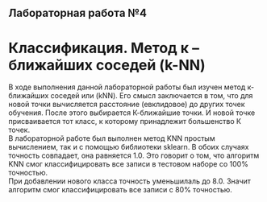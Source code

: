 ## Лабораторная работа №4
# Классификация. Метод к – ближайших соседей (k-NN)
В ходе выполнения данной лабораторной работы был изучен метод к-ближайших соседей или (kNN). Его смысл заключается в том, что для новой точки вычисляется расстояние (евклидовое) до других точек обучения. После этого выбирается К-ближайшие точки. И новой точке присваивается тот класс, к которому принадлежит большенство К точек.  
В лабораторной работе был выполнен метод KNN простым вычислением, так и с помощью библиотеки sklearn. В обоих случаях точность совпадает, она равняется 1.0. Это говорит о том, что алгоритм KNN смог классифицировать все записи в тестовом наборе со 100% точностью.  
При добавлении нового класса точность уменьшилаль до 8.0. Значит алгоритм смог классифицировать все записи с 80% точностью.  
